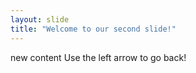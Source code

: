 ```yaml
---
layout: slide
title: "Welcome to our second slide!"
---
```

new content
Use the left arrow to go back!

